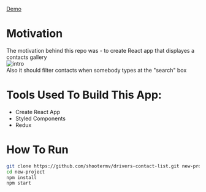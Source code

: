 [Demo](http://shootermv.github.io/drivers-contact-list/)  

# Motivation
The motivation behind this repo was - to create React app that displayes a contacts gallery   
![intro](https://raw.githubusercontent.com/shootermv/drivers-contact-list/master/screen.png?raw=true)    
Also it should filter contacts when somebody types at the "search" box

# Tools Used To Build This App:  
- Create React App
- Styled Components
- Redux

# How To Run
 ```bash
git clone https://github.com/shootermv/drivers-contact-list.git new-project
cd new-project
npm install
npm start
```        